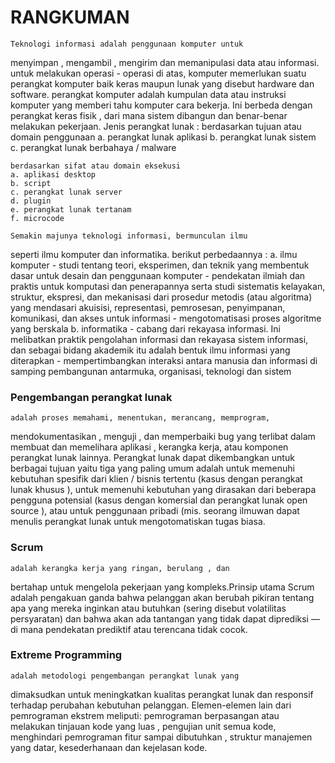 # RANGKUMAN #

    Teknologi informasi adalah penggunaan komputer untuk
menyimpan , mengambil , mengirim dan memanipulasi data atau informasi.
    untuk melakukan operasi - operasi di atas, komputer
memerlukan suatu perangkat komputer baik keras maupun lunak yang disebut hardware dan software. perangkat komputer adalah kumpulan data atau instruksi komputer yang memberi tahu komputer cara bekerja. Ini berbeda dengan perangkat keras fisik , dari mana sistem dibangun dan benar-benar melakukan pekerjaan. Jenis perangkat lunak :
    berdasarkan tujuan atau domain penggunaan
    a. perangkat lunak aplikasi
    b. perangkat lunak sistem
    c. perangkat lunak berbahaya / malware
        
    berdasarkan sifat atau domain eksekusi
    a. aplikasi desktop
    b. script
    c. perangkat lunak server
    d. plugin
    e. perangkat lunak tertanam
    f. microcode

    Semakin majunya teknologi informasi, bermunculan ilmu
seperti ilmu komputer dan informatika. berikut perbedaannya :
a. ilmu komputer
    - studi tentang teori, eksperimen, dan teknik yang membentuk dasar untuk desain dan penggunaan komputer
    - pendekatan ilmiah dan praktis untuk komputasi dan penerapannya serta studi sistematis kelayakan, struktur, ekspresi, dan mekanisasi dari prosedur metodis (atau algoritma) yang mendasari akuisisi, representasi, pemrosesan, penyimpanan, komunikasi, dan akses untuk informasi
    - mengotomatisasi proses algoritme yang berskala
b. informatika
    - cabang dari rekayasa informasi. Ini melibatkan praktik pengolahan informasi dan rekayasa sistem informasi, dan sebagai bidang akademik itu adalah bentuk ilmu informasi yang diterapkan
    - mempertimbangkan interaksi antara manusia dan informasi di samping pembangunan antarmuka, organisasi, teknologi dan sistem

### Pengembangan perangkat lunak ###

    adalah proses memahami, menentukan, merancang, memprogram,
mendokumentasikan , menguji , dan memperbaiki bug yang terlibat dalam membuat dan memelihara aplikasi , kerangka kerja, atau komponen perangkat lunak lainnya.
    Perangkat lunak dapat dikembangkan untuk berbagai tujuan
yaitu tiga yang paling umum adalah untuk memenuhi kebutuhan spesifik dari klien / bisnis tertentu (kasus dengan perangkat lunak khusus ), untuk memenuhi kebutuhan yang dirasakan dari beberapa pengguna potensial (kasus dengan komersial dan perangkat lunak open source ), atau untuk penggunaan pribadi (mis. seorang ilmuwan dapat menulis perangkat lunak untuk mengotomatiskan tugas biasa.

### Scrum ###

    adalah kerangka kerja yang ringan, berulang , dan
bertahap untuk mengelola pekerjaan yang kompleks.Prinsip utama Scrum adalah pengakuan ganda bahwa pelanggan akan berubah pikiran tentang apa yang mereka inginkan atau butuhkan (sering disebut volatilitas persyaratan) dan bahwa akan ada tantangan yang tidak dapat diprediksi — di mana pendekatan prediktif atau terencana tidak cocok.

### Extreme Programming ###

    adalah metodologi pengembangan perangkat lunak yang
dimaksudkan untuk meningkatkan kualitas perangkat lunak dan responsif terhadap perubahan kebutuhan pelanggan.
    Elemen-elemen lain dari pemrograman ekstrem meliputi:
pemrograman berpasangan atau melakukan tinjauan kode yang luas , pengujian unit semua kode, menghindari pemrograman fitur sampai dibutuhkan , struktur manajemen yang datar, kesederhanaan dan kejelasan kode.